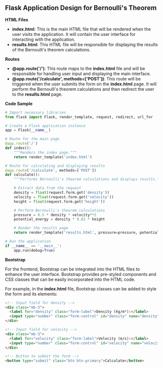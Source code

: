 ## Flask Application Design for Bernoulli's Theorem

**HTML Files**

- **index.html**: This is the main HTML file that will be rendered when the user visits the application. It will contain the user interface for interacting with the application.
- **results.html**: This HTML file will be responsible for displaying the results of the Bernoulli's theorem calculations.

**Routes**

- **@app.route('/')**: This route maps to the **index.html** file and will be responsible for handling user input and displaying the main interface.
- **@app.route('/calculate', methods=['POST'])**: This route will be triggered when the user submits the form on the **index.html** page. It will perform the Bernoulli's theorem calculations and then redirect the user to the **results.html** page.

**Code Sample**

```python
# Import necessary libraries
from flask import Flask, render_template, request, redirect, url_for

# Create a Flask application instance
app = Flask(__name__)

# Route for the main page
@app.route('/')
def index():
    """Renders the index page."""
    return render_template('index.html')

# Route for calculating and displaying results
@app.route('/calculate', methods=['POST'])
def calculate():
    """Performs Bernoulli's theorem calculations and displays results."""

    # Extract data from the request
    density = float(request.form.get('density'))
    velocity = float(request.form.get('velocity'))
    height = float(request.form.get('height'))

    # Perform Bernoulli's theorem calculations
    pressure = 0.5 * density * velocity**2
    potential_energy = density * 9.81 * height

    # Render the results page
    return render_template('results.html', pressure=pressure, potential_energy=potential_energy)

# Run the application
if __name__ == '__main__':
    app.run(debug=True)
```

**Bootstrap**

For the frontend, Bootstrap can be integrated into the HTML files to enhance the user interface. Bootstrap provides pre-styled components and CSS classes that can be easily incorporated into the HTML code.

For example, in the **index.html** file, Bootstrap classes can be added to style the form and its elements:

```html
<!-- Input field for density -->
<div class="mb-3">
  <label for="density" class="form-label">Density (kg/m³):</label>
  <input type="number" class="form-control" id="density" name="density" required>
</div>

<!-- Input field for velocity -->
<div class="mb-3">
  <label for="velocity" class="form-label">Velocity (m/s):</label>
  <input type="number" class="form-control" id="velocity" name="velocity" required>
</div>

<!-- Button to submit the form -->
<button type="submit" class="btn btn-primary">Calculate</button>
```